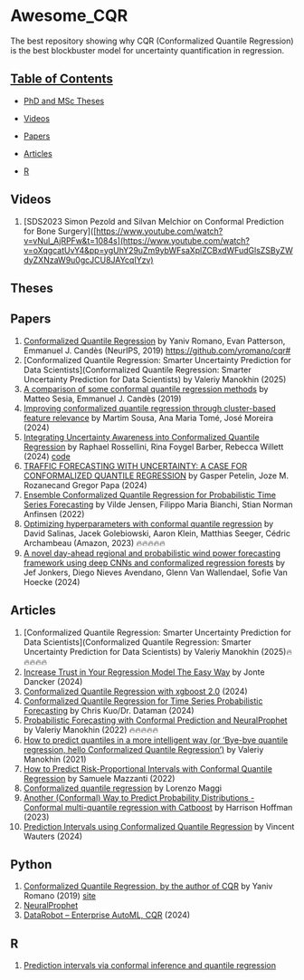 # Awesome_CQR
The best repository showing why CQR (Conformalized Quantile Regression) is the best blockbuster model for uncertainty quantification in regression.

## [Table of Contents]() 

* [PhD and MSc Theses](#theses)

* [Videos](#videos) 
 
* [Papers](#papers)

* [Articles](#articles)

* [R](#R)

## Videos
1. [SDS2023 Simon Pezold and Silvan Melchior on Conformal Prediction for Bone Surgery]([https://www.youtube.com/watch?v=vNul_AjRPFw&t=1084s](https://www.youtube.com/watch?v=oXqgcatUvY4&pp=ygUhY29uZm9ybWFsaXplZCBxdWFudGlsZSByZWdyZXNzaW9u0gcJCU8JAYcqIYzv)
   
## Theses

## Papers
1. [Conformalized Quantile Regression](https://github.com/yromano/cqr#) by Yaniv Romano, Evan Patterson, Emmanuel J. Candès (NeurIPS, 2019) https://github.com/yromano/cqr#
2. [Conformalized Quantile Regression: Smarter Uncertainty Prediction for Data Scientists](Conformalized Quantile Regression: Smarter Uncertainty Prediction for Data Scientists) by Valeriy Manokhin (2025)
3. [A comparison of some conformal quantile regression methods](https://arxiv.org/abs/1909.05433#:~:text=,proportions%20of%20observations%20used%20for) by Matteo Sesia, Emmanuel J. Candès (2019)
4. [Improving conformalized quantile regression through cluster-based feature relevance](https://www.sciencedirect.com/science/article/pii/S0957417423028245) by Martim Sousa, Ana Maria Tomé, José Moreira (2024)
5. [Integrating Uncertainty Awareness into Conformalized Quantile Regression](https://proceedings.mlr.press/v238/rossellini24a.html) by Raphael Rossellini, Rina Foygel Barber, Rebecca Willett (2024) [code](https://github.com/rrross/UACQR)
6. [TRAFFIC FORECASTING WITH UNCERTAINTY: A CASE FOR CONFORMALIZED QUANTILE REGRESSION](https://www.scipedia.com/wd/images/1/1f/Draft_Sanchez_Pinedo_518896956pap_2475.pdf) by Gasper Petelin, Joze M. Rozanecand Gregor Papa (2024)
7. [Ensemble Conformalized Quantile Regression for Probabilistic Time Series Forecasting](https://arxiv.org/abs/2202.08756) by Vilde Jensen, Filippo Maria Bianchi, Stian Norman Anfinsen (2022)
8. [Optimizing hyperparameters with conformal quantile regression](https://www.amazon.science/publications/optimizing-hyperparameters-with-conformal-quantile-regression#:~:text=their%20ability%20to%20capture%20uncertainty,methods%20across%20many%20empirical%20tasks) by David Salinas, Jacek Golebiowski, Aaron Klein, Matthias Seeger, Cédric Archambeau (Amazon, 2023) 🔥🔥🔥🔥🔥
9. [A novel day-ahead regional and probabilistic wind power forecasting framework using deep CNNs and conformalized regression forests](https://www.sciencedirect.com/science/article/pii/S0306261924002836) by Jef Jonkers, Diego Nieves Avendano, Glenn Van Wallendael, Sofie Van Hoecke (2024)

    
## Articles
1. [Conformalized Quantile Regression: Smarter Uncertainty Prediction for Data Scientists](Conformalized Quantile Regression: Smarter Uncertainty Prediction for Data Scientists) by Valeriy Manokhin (2025)🔥🔥🔥🔥🔥
2. [Increase Trust in Your Regression Model The Easy Way](https://medium.com/data-science/increase-trust-in-your-regression-model-the-easy-way-3349ee5f194c) by Jonte Dancker (2024)
3. [Conformalized Quantile Regression with xgboost 2.0](https://medium.com/@newhardwarefound/conformalized-quantile-regression-with-xgboost-2-0-e70bbc939f6b) (2024)
4. [Conformalized Quantile Regression for Time Series Probabilistic Forecasting](https://medium.com/dataman-in-ai/conformalized-quantile-regression-for-time-series-probabilistic-forecasting-85a2a1047119) by Chris Kuo/Dr. Dataman (2024)
5. [Probabilistic Forecasting with Conformal Prediction and NeuralProphet](https://valeman.medium.com/probabilistic-forecasting-with-conformal-prediction-and-neuralprophet-af9c87901d94) by Valeriy Manokhin (2022) 🔥🔥🔥🔥🔥
6. [How to predict quantiles in a more intelligent way (or ‘Bye-bye quantile regression, hello Conformalized Quantile Regression’)](https://valeman.medium.com/how-to-predict-quantiles-in-a-more-intelligent-way-or-bye-bye-quantile-regression-hello-24a65e4c50f) by Valeriy Manokhin (2021)
7. [How to Predict Risk-Proportional Intervals with Conformal Quantile Regression](https://medium.com/data-science/how-to-predict-risk-proportional-intervals-with-conformal-quantile-regression-175775840dc4#:~:text=This%20algorithm%20—%20published%20in,to%20implement%20it%20in%20Python) by Samuele Mazzanti (2022)
9. [Conformalized quantile regression](https://mlwithouttears.com/2024/01/17/conformalized-quantile-regression/) by Lorenzo Maggi
10. [Another (Conformal) Way to Predict Probability Distributions - Conformal multi-quantile regression with Catboost](https://medium.com/data-science/another-conformal-way-to-predict-probability-distributions-fcc63e78680d#:~:text=In%20a%20previous%20article%2C%20we,quantile%20regression.%20I) by Harrison Hoffman (2023)
11. [Prediction Intervals using Conformalized Quantile Regression](https://vincentwtrs.github.io/2024-03-06-conformal_prediction_prediction_intervals) by Vincent Wauters (2024)

## Python
1. [Conformalized Quantile Regression, by the author of CQR](https://github.com/yromano/cqr#) by Yaniv Romano (2019) [site](https://sites.google.com/view/cqr?pli=1)
2. [NeuralProphet](https://neuralprophet.com/how-to-guides/feature-guides/uncertainty_quantification.html#:~:text=method%20%3D%20)
3. [DataRobot – Enterprise AutoML, CQR](https://github.com/datarobot-community/ai-accelerators/tree/main/advanced_ml_and_api_approaches/prediction_intervals_via_conformal_inference) (2024)


## R
1. [Prediction intervals via conformal inference and quantile regression](https://probably.tidymodels.org/reference/int_conformal_quantile.html#:~:text=Nonparametric%20prediction%20intervals%20can%20be,instead%20of%20classic%20quantile%20regression) 
